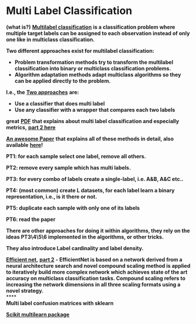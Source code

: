 # Multi Label Classification

**(what is?)** [**Multilabel classification**](https://mlr-org.github.io/mlr-tutorial/devel/html/multilabel/index.html) **is a classification problem where multiple target labels can be assigned to each observation instead of only one like in multiclass classification.**

**Two different approaches exist for multilabel classification:**

* &#x20;**Problem transformation methods try to transform the multilabel classification into binary or multiclass classification problems.**&#x20;
* **Algorithm adaptation methods adapt multiclass algorithms so they can be applied directly to the problem.**

**I.e., the** [**Two approaches**](https://mlr-org.github.io/mlr-tutorial/devel/html/multilabel/index.html) **are:**&#x20;

* **Use a classifier that does multi label**
* **Use any classifier with a wrapper that compares each two labels**

**great** [**PDF**](https://users.ics.aalto.fi/jesse/talks/Multilabel-Part01.pdf) **that explains about multi label classification and especially metrics,** [**part 2 here**](https://users.ics.aalto.fi/jesse/talks/Multilabel-Part02.pdf)

[**An awesome Paper**](http://citeseerx.ist.psu.edu/viewdoc/download?doi=10.1.1.104.9401\&rep=rep1\&type=pdf) **that explains all of these methods in detail, also available** [**here**](https://www.researchgate.net/publication/273859036\_Multi-Label\_Classification\_An\_Overview)**!**

**PT1: for each sample select one label, remove all others.**

**PT2: remove every sample which has multi labels.**

**PT3: for every combo of labels create a single-label, i.e. A\&B, A\&C etc..**

**PT4: (most common) create L datasets, for each label learn a binary representation, i.e., is it there or not.**

**PT5: duplicate each sample with only one of its labels**

**PT6: read the paper**

**There are other approaches for doing it within algorithms, they rely on the ideas PT3\4\5\6 implemented in the algorithms, or other tricks.**

**They also introduce Label cardinality and label density.**

[**Efficient net**](https://medium.com/gumgum-tech/multi-label-classification-for-threat-detection-part-1-60318b90ce11)**,** [**part 2**](https://medium.com/gumgum-tech/multi-label-image-classifier-for-threat-detection-with-fp16-inference-part-2-40fe0f9a93b3) **- EfficientNet is based on a network derived from a neural architecture search and novel compound scaling method is applied to iteratively build more complex network which achieves state of the art accuracy on multiclass classification tasks. Compound scaling refers to increasing the network dimensions in all three scaling formats using a novel strategy.**\
****\
**Multi label confusion matrices with sklearn**&#x20;

[ **Scikit multilearn package**](http://scikit.ml/index.html)
